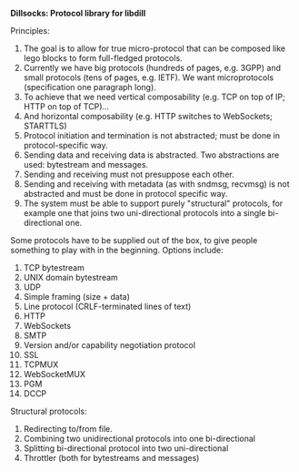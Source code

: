 **Dillsocks: Protocol library for libdill**

Principles:

1. The goal is to allow for true micro-protocol that can be composed like
   lego blocks to form full-fledged protocols.
2. Currently we have big protocols (hundreds of pages, e.g. 3GPP) and small
   protocols (tens of pages, e.g. IETF). We want microprotocols (specification
   one paragraph long).
3. To achieve that we need vertical composability (e.g. TCP on top of IP;
   HTTP on top of TCP)...
4. And horizontal composability (e.g. HTTP switches to WebSockets; STARTTLS)
5. Protocol initiation and termination is not abstracted; must be done in
   protocol-specific way.
6. Sending data and receiving data is abstracted. Two abstractions are used:
   bytestream and messages.
7. Sending and receiving must not presuppose each other.
8. Sending and receiving with metadata (as with sndmsg, recvmsg) is not
   abstracted and must be done in protocol specific way.
9. The system must be able to support purely "structural" protocols, for example
   one that joins two uni-directional protocols into a single bi-directional
   one.

Some protocols have to be supplied out of the box, to give people something
to play with in the beginning. Options include:

1. TCP bytestream
2. UNIX domain bytestream
3. UDP
4. Simple framing (size + data)
5. Line protocol (CRLF-terminated lines of text)
6. HTTP
7. WebSockets
8. SMTP
9. Version and/or capability negotiation protocol
10. SSL
11. TCPMUX
12. WebSocketMUX
13. PGM
14. DCCP

Structural protocols:

1. Redirecting to/from file.
2. Combining two unidirectional protocols into one bi-directional
3. Splitting bi-directional protocol into two uni-directional
3. Throttler (both for bytestreams and messages)
